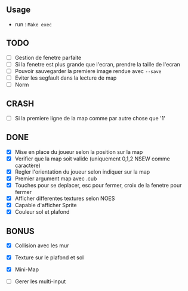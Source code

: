 ## Usage

- run : `Make exec`

## TODO

- [ ] Gestion de fenetre parfaite
- [ ] Si la fenetre est plus grande que l'ecran, prendre la taille de l'ecran
- [ ] Pouvoir sauvegarder la premiere image rendue avec `--save`
- [ ] Eviter les segfault dans la lecture de map
- [ ] Norm

## CRASH

- [ ] Si la premiere ligne de la map comme par autre chose que '1'

## DONE

- [x] Mise en place du joueur selon la position sur la map
- [X] Verifier que la map soit valide (uniquement 0,1,2 NSEW comme caractère)
- [x] Regler l'orientation du joueur selon indiquer sur la map
- [x] Premier argument map avec .cub
- [x] Touches pour se deplacer, esc pour fermer, croix de la fenetre pour fermer
- [x] Afficher differentes textures selon NOES
- [x] Capable d'afficher Sprite
- [x] Couleur sol et plafond

## BONUS
- [x] Collision avec les mur
- [x] Texture sur le plafond et sol
- [x] Mini-Map
- [ ] Gerer les multi-input

